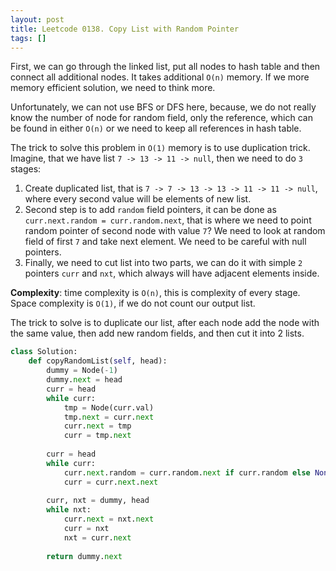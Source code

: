 ```yaml
---
layout: post
title: Leetcode 0138. Copy List with Random Pointer
tags: []
---
```


First, we can go through the linked list, put all nodes to hash table and then connect all additional nodes. It takes additional `O(n)` memory. If we more memory efficient solution, we need to think more.

Unfortunately, we can not use BFS or DFS here, because, we do not  really know the number of node for random field, only the reference, which can be found in either `O(n)` or we need to keep all references in hash table. 

The trick to solve this problem in `O(1)` memory is to use duplication trick. Imagine, that we have list `7 -> 13 -> 11 -> null`, then we need to do `3` stages:

1. Create duplicated list, that is `7 -> 7 -> 13 -> 13 -> 11 -> 11 -> null`, where every second value will be elements of new list.
2. Second step is to add `random` field pointers, it can be done as `curr.next.random = curr.random.next`, that is where we need to point random pointer of second node with value `7`? We need to look at random field of first `7` and take next element. We need to be careful with null pointers.
3. Finally, we need to cut list into two parts, we can do it with simple `2` pointers `curr` and `nxt`, which always will have adjacent elements inside.

**Complexity**: time complexity is `O(n)`, this is complexity of every stage. Space complexity is `O(1)`, if we do not count our output list.

The trick to solve is to duplicate our list, after each node add the node with the same value, then add new random fields, and then cut it into 2 lists.

```python
class Solution:
    def copyRandomList(self, head):
        dummy = Node(-1)
        dummy.next = head
        curr = head
        while curr:
            tmp = Node(curr.val)
            tmp.next = curr.next
            curr.next = tmp
            curr = tmp.next
            
        curr = head
        while curr:
            curr.next.random = curr.random.next if curr.random else None
            curr = curr.next.next
            
        curr, nxt = dummy, head
        while nxt:
            curr.next = nxt.next
            curr = nxt
            nxt = curr.next
            
        return dummy.next
```
